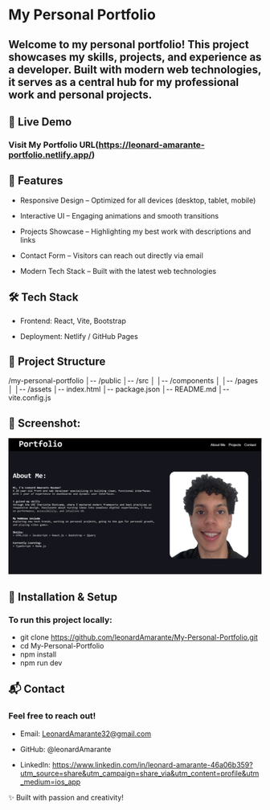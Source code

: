 # My Personal Portfolio

## Welcome to my personal portfolio! This project showcases my skills, projects, and experience as a developer. Built with modern web technologies, it serves as a central hub for my professional work and personal projects.

## 🚀 Live Demo

### Visit My Portfolio URL(https://leonard-amarante-portfolio.netlify.app/)

## 📌 Features

* Responsive Design – Optimized for all devices (desktop, tablet, mobile)

* Interactive UI – Engaging animations and smooth transitions

* Projects Showcase – Highlighting my best work with descriptions and links

* Contact Form – Visitors can reach out directly via email

* Modern Tech Stack – Built with the latest web technologies

## 🛠 Tech Stack

* Frontend: React, Vite, Bootstrap

* Deployment: Netlify / GitHub Pages

## 📂 Project Structure

/my-personal-portfolio
│-- /public
│-- /src
│   │-- /components
│   │-- /pages
│   │-- /assets
│-- index.html
│-- package.json
│-- README.md
│-- vite.config.js

## 📸 Screenshot:

![alt text](image.png)

## 📜 Installation & Setup

### To run this project locally:

* git clone https://github.com/leonardAmarante/My-Personal-Portfolio.git
* cd My-Personal-Portfolio
* npm install
* npm run dev

## 📬 Contact

### Feel free to reach out!

* Email: LeonardAmarante32@gmail.com

* GitHub: @leonardAmarante

* LinkedIn: https://www.linkedin.com/in/leonard-amarante-46a06b359?utm_source=share&utm_campaign=share_via&utm_content=profile&utm_medium=ios_app




✨ Built with passion and creativity!